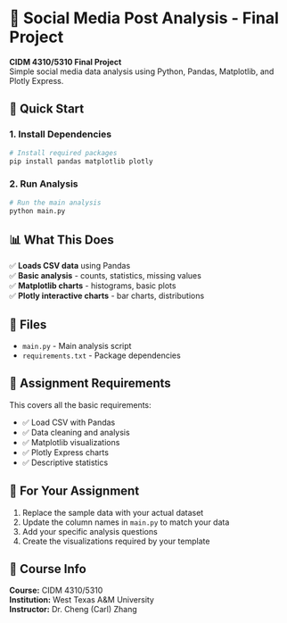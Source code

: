 # 📱 Social Media Post Analysis - Final Project

**CIDM 4310/5310 Final Project**  
Simple social media data analysis using Python, Pandas, Matplotlib, and Plotly Express.

## 🚀 Quick Start

### 1. Install Dependencies

```bash
# Install required packages
pip install pandas matplotlib plotly
```

### 2. Run Analysis

```bash
# Run the main analysis
python main.py
```

## 📊 What This Does

✅ **Loads CSV data** using Pandas  
✅ **Basic analysis** - counts, statistics, missing values  
✅ **Matplotlib charts** - histograms, basic plots  
✅ **Plotly interactive charts** - bar charts, distributions

## 📁 Files

- `main.py` - Main analysis script
- `requirements.txt` - Package dependencies

## 🎯 Assignment Requirements

This covers all the basic requirements:

- ✅ Load CSV with Pandas
- ✅ Data cleaning and analysis
- ✅ Matplotlib visualizations
- ✅ Plotly Express charts
- ✅ Descriptive statistics

## 📝 For Your Assignment

1. Replace the sample data with your actual dataset
2. Update the column names in `main.py` to match your data
3. Add your specific analysis questions
4. Create the visualizations required by your template

## 🤝 Course Info

**Course:** CIDM 4310/5310  
**Institution:** West Texas A&M University  
**Instructor:** Dr. Cheng (Carl) Zhang
